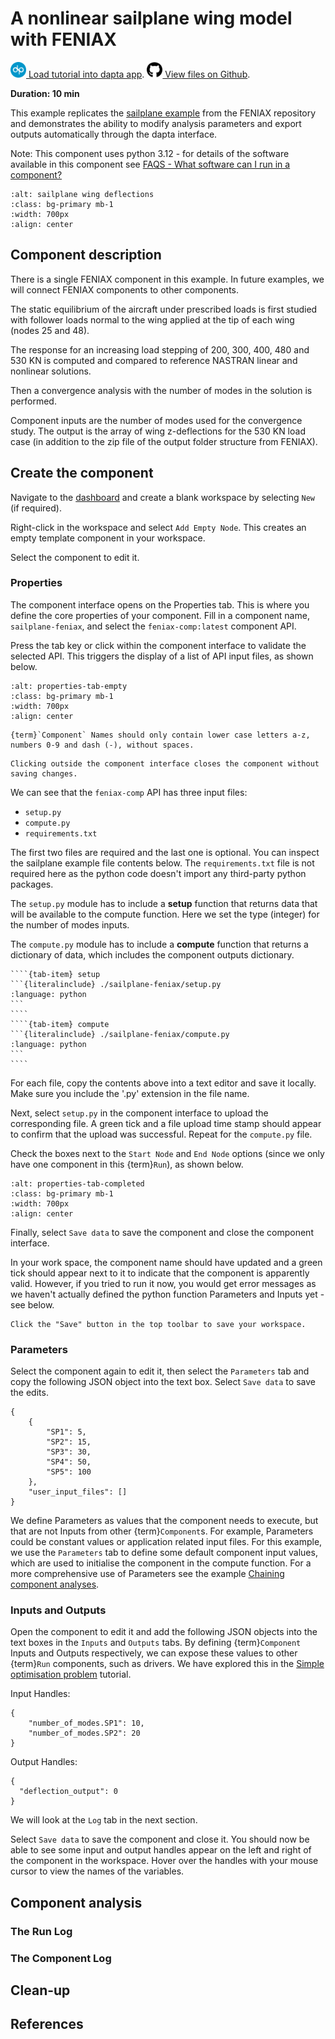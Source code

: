 # A nonlinear sailplane wing model with FENIAX

[<img src="media/Dapta-Brandmark-RGB.svg" alt="dapta" width="25px" height="25px"> Load tutorial into dapta app](https://app.daptaflow.com/tutorial/12).
[<img src="media/github.svg" alt="github" width="25px" height="25px"> View files on Github](https://github.com/daptablade/docs/tree/master/mynewbook/Tutorials/sailplane-feniax).

**Duration: 10 min**

This example replicates the [sailplane example](https://github.com/ostodieck/FENIAX/blob/master/docs/documentation/examples/SailPlane/sailplane_nb.md) from the FENIAX repository and demonstrates the ability to modify analysis parameters and export outputs automatically through the dapta interface.

Note: This component uses python 3.12 - for details of the software available in this component see [FAQS - What software can I run in a component?](https://daptadocs.com/Reference/FAQs.html#what-software-can-i-run-in-a-component)

```{image} media/sailplane-feniax-1.png
:alt: sailplane wing deflections
:class: bg-primary mb-1
:width: 700px
:align: center
```

## Component description
There is a single FENIAX component in this example. In future examples, we will connect FENIAX components to other components.

The static equilibrium of the aircraft under prescribed loads is first studied with follower loads normal to the wing applied at the tip of each wing (nodes 25 and 48). 

The response for an increasing load stepping of 200, 300, 400, 480 and 530 KN is computed and compared to reference NASTRAN linear and nonlinear solutions.

Then a convergence analysis with the number of modes in the solution is performed.

Component inputs are the number of modes used for the convergence study. 
The output is the array of wing z-deflections for the 530 KN load case (in addition to the zip file of the output folder structure from FENIAX).

## Create the component

Navigate to the [dashboard](https://app.daptaflow.com/Interface) and create a blank workspace by selecting `New` (if required). 

Right-click in the workspace and select `Add Empty Node`.
This creates an empty template component in your workspace. 

Select the component to edit it. 

### Properties

The component interface opens on the Properties tab. This is where you define the core properties of your component.
Fill in a component name, `sailplane-feniax`, and select the `feniax-comp:latest` component API. 

Press the tab key or click within the component interface to validate the selected API. This triggers the display of a list of API input files, as shown below.

```{image} media/paraboloid_1.png
:alt: properties-tab-empty
:class: bg-primary mb-1
:width: 700px
:align: center
```

```{note}
{term}`Component` Names should only contain lower case letters a-z, numbers 0-9 and dash (-), without spaces. 
```

```{warning}
Clicking outside the component interface closes the component without saving changes. 
```

We can see that the `feniax-comp` API has three input files: 

* `setup.py`
* `compute.py`
* `requirements.txt`

The first two files are required and the last one is optional. You can inspect the sailplane example file contents below. 
The `requirements.txt` file is not required here as the python code doesn't import any third-party python packages.   

The `setup.py` module has to include a **setup** function that returns data that will be available to the compute function. Here we set the type (integer) for the number of modes inputs. 

The `compute.py` module has to include a **compute** function that returns a dictionary of data, which includes the component outputs dictionary.

`````{tab-set}
````{tab-item} setup
```{literalinclude} ./sailplane-feniax/setup.py
:language: python
```
````
````{tab-item} compute
```{literalinclude} ./sailplane-feniax/compute.py
:language: python
```
````
`````

For each file, copy the contents above into a text editor and save it locally. Make sure you include the '.py' extension in the file name.

Next, select `setup.py` in the component interface to upload the corresponding file. A green tick and a file upload time stamp should appear to confirm that the upload was successful. Repeat for the `compute.py` file.  

Check the boxes next to the `Start Node` and `End Node` options (since we only have one component in this {term}`Run`), as shown below. 

```{image} media/paraboloid_2.png
:alt: properties-tab-completed
:class: bg-primary mb-1
:width: 700px
:align: center
```

Finally, select `Save data` to save the component and close the component interface. 

In your work space, the component name should have updated and a green tick should appear next to it to indicate that the component is apparently valid. 
However, if you tried to run it now, you would get error messages as we haven't actually defined the python function Parameters and Inputs yet - see below. 

```{note}
Click the "Save" button in the top toolbar to save your workspace. 
```

### Parameters

Select the component again to edit it, then select the `Parameters` tab and copy the following JSON object into the text box. Select `Save data` to save the edits. 

```{code}
{
    {
        "SP1": 5,
        "SP2": 15,
        "SP3": 30,
        "SP4": 50,
        "SP5": 100
    },
    "user_input_files": []
}
```

We define Parameters as values that the component needs to execute, but that are not Inputs from other {term}`Component`s. 
For example, Parameters could be constant values or application related input files. For this example, we use the `Parameters` tab to define some default component input values, which are used to initialise the component in the compute function. For a more comprehensive use of Parameters see the example [Chaining component analyses](./Chaining%20component%20analyses.md). 

### Inputs and Outputs

Open the component to edit it and add the following JSON objects into the text boxes in the `Inputs` and `Outputs` tabs.
By defining {term}`Component` Inputs and Outputs respectively, we can expose these values to other {term}`Run` components, such as drivers. 
We have explored this in the [Simple optimisation problem](./Simple%20optimisation%20problem.md) tutorial.  

Input Handles:
```{code}
{
    "number_of_modes.SP1": 10,
    "number_of_modes.SP2": 20
}
```

Output Handles:
```{code}
{
  "deflection_output": 0
}
```

We will look at the `Log` tab in the next section. 

Select `Save data` to save the component and close it. You should now be able to see some input and output handles appear on the left and right of the component in the workspace. Hover over the handles with your mouse cursor to view the names of the variables. 

## Component analysis 

### The Run Log

### The Component Log

## Clean-up

## References